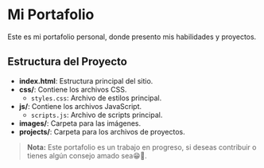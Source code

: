 # Mi Portafolio

Este es mi portafolio personal, donde presento mis habilidades y proyectos.

## Estructura del Proyecto

- **index.html**: Estructura principal del sitio.
- **css/**: Contiene los archivos CSS.
  - `styles.css`: Archivo de estilos principal.
- **js/**: Contiene los archivos JavaScript.
  - `scripts.js`: Archivo de scripts principal.
- **images/**: Carpeta para las imágenes.
- **projects/**: Carpeta para los archivos de proyectos.

> **Nota:** Este portafolio es un trabajo en progreso, si deseas contribuir o tienes algún consejo amado sea😁🫰.